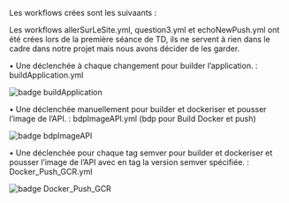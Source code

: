 Les workflows crées sont les suivaants : 

Les workflows allerSurLeSite.yml, question3.yml et echoNewPush.yml ont été crées lors de la première séance de TD, ils ne servent à rien dans le cadre dans notre projet mais nous avons décider de les garder. 

• Une déclenchée à chaque changement pour builder l’application. : buildApplication.yml 

![badge buildApplication](https://github.com/omaramana/4A_SQR_PROJET_CI_CD/actions/workflows/buildApplication.yml/badge.svg)

• Une déclenchée manuellement pour builder et dockeriser et pousser l’image de l’API. : bdpImageAPI.yml (bdp pour Build Docker et push) 

![badge bdpImageAPI](https://github.com/omaramana/4A_SQR_PROJET_CI_CD/actions/workflows/bdpImageAPI.yml/badge.svg)

• Une déclenchée pour chaque tag semver pour builder et dockeriser et pousser l’image de l’API avec en tag la version semver spécifiée. : Docker_Push_GCR.yml

![badge Docker_Push_GCR](https://github.com/omaramana/4A_SQR_PROJET_CI_CD/actions/workflows/Docker_Push_GCR.yml/badge.svg)
